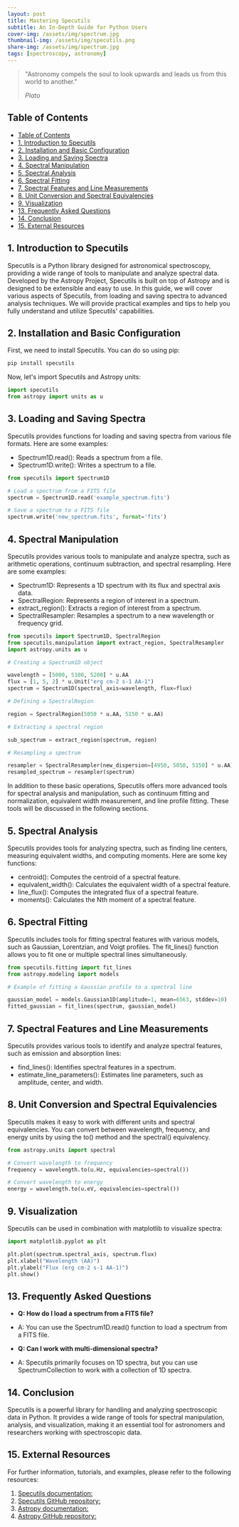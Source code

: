 ```yaml
---
layout: post
title: Mastering Specutils
subtitle: An In-Depth Guide for Python Users
cover-img: /assets/img/spectrum.jpg
thumbnail-img: /assets/img/specutils.png
share-img: /assets/img/spectrum.jpg
tags: [spectroscopy, astronomy]
---
```


> "Astronomy compels the soul to look upwards and leads us from this world to another."
>
> _Plato_
  
## Table of Contents

- [Table of Contents](#table-of-contents)
- [1. Introduction to Specutils](#1-introduction-to-specutils)
- [2. Installation and Basic Configuration](#2-installation-and-basic-configuration)
- [3. Loading and Saving Spectra](#3-loading-and-saving-spectra)
- [4. Spectral Manipulation](#4-spectral-manipulation)
- [5. Spectral Analysis](#5-spectral-analysis)
- [6. Spectral Fitting](#6-spectral-fitting)
- [7. Spectral Features and Line Measurements](#7-spectral-features-and-line-measurements)
- [8. Unit Conversion and Spectral Equivalencies](#8-unit-conversion-and-spectral-equivalencies)
- [9. Visualization](#9-visualization)
- [13. Frequently Asked Questions](#13-frequently-asked-questions)
- [14. Conclusion](#14-conclusion)
- [15. External Resources](#15-external-resources)

<a name="introduction"></a>

## 1. Introduction to Specutils

Specutils is a Python library designed for astronomical spectroscopy, providing a wide range of tools to manipulate and analyze spectral data. Developed by the Astropy Project, Specutils is built on top of Astropy and is designed to be extensible and easy to use.
In this guide, we will cover various aspects of Specutils, from loading and saving spectra to advanced analysis techniques. We will provide practical examples and tips to help you fully understand and utilize Specutils' capabilities.

<a name="installation"></a>

## 2. Installation and Basic Configuration

First, we need to install Specutils. You can do so using pip:

```bash
pip install specutils
```

Now, let's import Specutils and Astropy units:

```python
import specutils
from astropy import units as u

```

<a name="loading"></a>

## 3. Loading and Saving Spectra

Specutils provides functions for loading and saving spectra from various file formats. Here are some examples:

- Spectrum1D.read(): Reads a spectrum from a file.
- Spectrum1D.write(): Writes a spectrum to a file.

```python
from specutils import Spectrum1D

# Load a spectrum from a FITS file
spectrum = Spectrum1D.read('example_spectrum.fits')

# Save a spectrum to a FITS file
spectrum.write('new_spectrum.fits', format='fits')

```

<a name="spectral-manipulation"></a>

## 4. Spectral Manipulation

Specutils provides various tools to manipulate and analyze spectra, such as arithmetic operations, continuum subtraction, and spectral resampling. Here are some examples:

- Spectrum1D: Represents a 1D spectrum with its flux and spectral axis data.
- SpectralRegion: Represents a region of interest in a spectrum.
- extract_region(): Extracts a region of interest from a spectrum.
- SpectralResampler: Resamples a spectrum to a new wavelength or frequency grid.

```python
from specutils import Spectrum1D, SpectralRegion
from specutils.manipulation import extract_region, SpectralResampler
import astropy.units as u

# Creating a Spectrum1D object

wavelength = [5000, 5100, 5200] * u.AA
flux = [1, 5, 2] * u.Unit("erg cm-2 s-1 AA-1")
spectrum = Spectrum1D(spectral_axis=wavelength, flux=flux)

# Defining a SpectralRegion

region = SpectralRegion(5050 * u.AA, 5150 * u.AA)

# Extracting a spectral region

sub_spectrum = extract_region(spectrum, region)

# Resampling a spectrum

resampler = SpectralResampler(new_dispersion=[4950, 5050, 5150] * u.AA)
resampled_spectrum = resampler(spectrum)

```

In addition to these basic operations, Specutils offers more advanced tools for spectral analysis and manipulation, such as continuum fitting and normalization, equivalent width measurement, and line profile fitting. These tools will be discussed in the following sections.

<a name="spectral-analysis"></a>

## 5. Spectral Analysis

Specutils provides tools for analyzing spectra, such as finding line centers, measuring equivalent widths, and computing moments. Here are some key functions:

- centroid(): Computes the centroid of a spectral feature.
- equivalent_width(): Calculates the equivalent width of a spectral feature.
- line_flux(): Computes the integrated flux of a spectral feature.
- moments(): Calculates the Nth moment of a spectral feature.

<a name="spectral-fitting"></a>

## 6. Spectral Fitting

Specutils includes tools for fitting spectral features with various models, such as Gaussian, Lorentzian, and Voigt profiles. The fit_lines() function allows you to fit one or multiple spectral lines simultaneously.

```python
from specutils.fitting import fit_lines
from astropy.modeling import models

# Example of fitting a Gaussian profile to a spectral line

gaussian_model = models.Gaussian1D(amplitude=1, mean=6563, stddev=10)
fitted_gaussian = fit_lines(spectrum, gaussian_model)

```

<a name="spectral-features-and-line-measurements"></a>

## 7. Spectral Features and Line Measurements

Specutils provides various tools to identify and analyze spectral features, such as emission and absorption lines:

- find_lines(): Identifies spectral features in a spectrum.
- estimate_line_parameters(): Estimates line parameters, such as amplitude, center, and width.

<a name="unit-conversion-and-spectral-equivalencies"></a>

## 8. Unit Conversion and Spectral Equivalencies

Specutils makes it easy to work with different units and spectral equivalencies. You can convert between wavelength, frequency, and energy units by using the to() method and the spectral() equivalency.

```python
from astropy.units import spectral

# Convert wavelength to frequency
frequency = wavelength.to(u.Hz, equivalencies=spectral())

# Convert wavelength to energy
energy = wavelength.to(u.eV, equivalencies=spectral())

```

<a name="visualization"></a>

## 9. Visualization

Specutils can be used in combination with matplotlib to visualize spectra:

```python
import matplotlib.pyplot as plt

plt.plot(spectrum.spectral_axis, spectrum.flux)
plt.xlabel("Wavelength (AA)")
plt.ylabel("Flux (erg cm-2 s-1 AA-1)")
plt.show()

```

<a name="frequently-asked-questions"></a>

## 13. Frequently Asked Questions

- **Q: How do I load a spectrum from a FITS file?**
- A: You can use the Spectrum1D.read() function to load a spectrum from a FITS file.

- **Q: Can I work with multi-dimensional spectra?**
- A: Specutils primarily focuses on 1D spectra, but you can use SpectrumCollection to work with a collection of 1D spectra.

<a name="conclusion"></a>

## 14. Conclusion

Specutils is a powerful library for handling and analyzing spectroscopic data in Python. It provides a wide range of tools for spectral manipulation, analysis, and visualization, making it an essential tool for astronomers and researchers working with spectroscopic data.

<a name="external-resources"></a>

## 15. External Resources

For further information, tutorials, and examples, please refer to the following resources:

1. [Specutils documentation:](https://specutils.readthedocs.io/)
2. [Specutils GitHub repository:](https://github.com/astropy/specutils)
3. [Astropy documentation:](https://docs.astropy.org/)
4. [Astropy GitHub repository:](https://github.com/ast)

